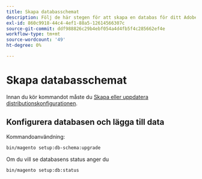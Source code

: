 ```yaml
---
title: Skapa databasschemat
description: Följ de här stegen för att skapa en databas för ditt Adobe Commerce-projekt.
exl-id: 860c9918-44c4-4ef1-88a5-12614566307c
source-git-commit: ddf988826c29b4ebf054a4d4fb5f4c285662ef4e
workflow-type: tm+mt
source-wordcount: '49'
ht-degree: 0%

---
```


# Skapa databasschemat

Innan du kör kommandot måste du [Skapa eller uppdatera distributionskonfigurationen](deployment.md).

## Konfigurera databasen och lägga till data

Kommandoanvändning:

```bash
bin/magento setup:db-schema:upgrade
```

Om du vill se databasens status anger du

```bash
bin/magento setup:db:status
```

